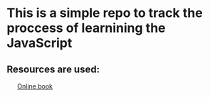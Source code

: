 
<h1>This is a simple repo to track the proccess of learnining the JavaScript</h1>
<h2>
    Resources are used:
</h2>
<ul>
    <il>
    <a href="https://learn.javascript.ru/"> Online book </a>
    </il>
</ul>

